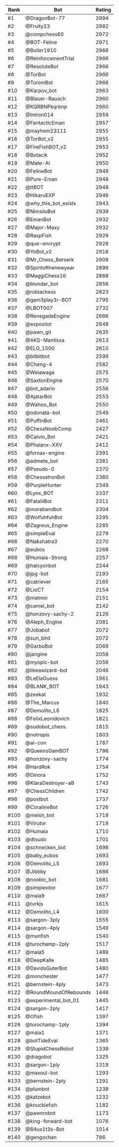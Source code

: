 Rank|Bot|Rating
---|---|---
#1|@DragonBot-77|2994
#2|@Fruity23|2982
#3|@compchess60|2972
#4|@BOT-Feline|2971
#5|@Boller1910|2968
#6|@ReinforcementTrial|2966
#7|@ResoluteBot|2966
#8|@TorBot|2966
#9|@ToromBot|2966
#10|@Karpov_bot|2963
#11|@Blauer-Rausch|2960
#12|@KQRBNPkqrbnp|2960
#13|@Intron014|2959
#14|@FantacticEman|2957
#15|@mayhem23111|2955
#16|@TorBot_v2|2955
#17|@FireFishBOT_v2|2953
#18|@Botacik|2952
#19|@Mate-AI|2950
#20|@FelineBot|2948
#21|@Pure-Eman|2948
#22|@ttBOT|2948
#23|@HikaruEXP|2946
#24|@why_this_bot_exists|2943
#25|@NimsiluBot|2939
#26|@EmanBot|2932
#27|@Major-Maxy|2932
#28|@RaspFish|2929
#29|@que-encrypt|2926
#30|@YoBot_v2|2916
#31|@Mr_Chess_Berserk|2909
#32|@Spiritofthenewyear|2899
#33|@MaggiChess16|2868
#34|@blundar_bot|2856
#35|@robiachess|2823
#36|@gam3play3r-BOT|2795
#37|@LBOT007|2732
#38|@RenegadeEngine|2666
#39|@expositor|2648
#40|@pawn_git|2635
#41|@AKS-Mantissa|2613
#42|@ELO_1500|2610
#43|@bitbitbot|2599
#44|@Cheng-4|2582
#45|@Weiawaga|2575
#46|@SaxtonEngine|2570
#47|@bot_adario|2556
#48|@AjatarBot|2553
#49|@Wahoo_Bot|2550
#50|@odonata-bot|2549
#51|@PuffinBot|2461
#52|@ChessNoobComp|2427
#53|@Calvin_Bot|2421
#54|@Phalanx-XXV|2412
#55|@fornax-engine|2391
#56|@admete_bot|2381
#57|@Pseudo-0|2370
#58|@ChessatronBot|2360
#59|@PurpleHunter|2349
#60|@Lynx_BOT|2337
#61|@FataliiBot|2311
#62|@morabandbot|2304
#63|@WolfuhfuhBot|2295
#64|@Zagreus_Engine|2285
#65|@simpleEval|2279
#66|@Nakshatra3|2270
#67|@eubos|2268
#68|@Humaia-Strong|2257
#69|@halcyonbot|2244
#70|@jpg-bot|2193
#71|@catriever|2165
#72|@LioCT|2154
#73|@matmoi|2151
#74|@camel_bot|2142
#75|@honzovy-sachy-2|2126
#76|@Aleph_Engine|2081
#77|@Jobabot|2072
#78|@sun_bird|2072
#79|@GarboBot|2069
#80|@jangine|2058
#81|@myopic-bot|2056
#82|@likeawizard-bot|2046
#83|@LeElaGuess|1961
#84|@BLANK_BOT|1943
#85|@zeekat|1932
#86|@The_Marcus|1840
#87|@Demolito_L6|1825
#88|@FelixLeonidovich|1821
#89|@sudobot_chess|1815
#90|@notropis|1803
#91|@ai-con|1787
#92|@QueensGamBOT|1786
#93|@honzovy-sachy|1774
#94|@HardRok|1754
#95|@Dinora|1752
#96|@KlaraDestroyer-aB|1743
#97|@ChessChildren|1742
#98|@postbot|1737
#99|@CoralineBot|1726
#100|@melsh_bot|1718
#101|@Virutor|1718
#102|@Humaia|1710
#103|@dtsudo|1701
#104|@schnecken_bot|1698
#105|@baby_eubos|1693
#106|@Demolito_L5|1693
#107|@Jibbby|1686
#108|@noobic_bot|1681
#109|@simplexitor|1677
#110|@maia9|1667
#111|@turkjs|1615
#112|@Demolito_L4|1600
#113|@sargon-3ply|1555
#114|@sargon-4ply|1549
#115|@munfish|1540
#116|@turochamp-2ply|1517
#117|@maia5|1489
#118|@DeepKalle|1485
#119|@DavidsGuterBot|1480
#120|@monchester|1477
#121|@bernstein-4ply|1473
#122|@RoundMoundOfRebounds|1446
#123|@experimental_bot_01|1445
#124|@sargon-2ply|1417
#125|@Ofish|1397
#126|@turochamp-1ply|1394
#127|@maia1|1371
#128|@botTideEval|1365
#129|@StupidChessRobot|1339
#130|@dragobot|1325
#131|@sargon-1ply|1319
#132|@maxoul-bot|1293
#133|@bernstein-2ply|1291
#134|@plumbot|1238
#135|@katzebot|1232
#136|@knucklefish|1182
#137|@pawnrobot|1173
#138|@king-forward-bot|1076
#139|@B4ux1t3s-Bot|1014
#140|@gengochan|786
